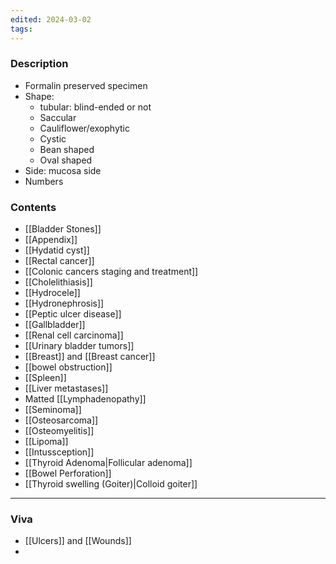 ```yaml
---
edited: 2024-03-02
tags:
---
```

### Description
- Formalin preserved specimen
- Shape:
	- tubular: blind-ended or not
	- Saccular
	- Cauliflower/exophytic
	- Cystic 
	- Bean shaped
	- Oval shaped 
- Side: mucosa side
- Numbers
### Contents
- [[Bladder Stones]]
- [[Appendix]] 
- [[Hydatid cyst]] 
- [[Rectal cancer]]
- [[Colonic cancers staging and treatment]] 
- [[Cholelithiasis]] 
- [[Hydrocele]] 
- [[Hydronephrosis]] 
- [[Peptic ulcer disease]] 
- [[Gallbladder]] 
- [[Renal cell carcinoma]] 
- [[Urinary bladder tumors]] 
- [[Breast]] and [[Breast cancer]] 
- [[bowel obstruction]] 
- [[Spleen]] 
- [[Liver metastases]] 
- Matted [[Lymphadenopathy]] 
- [[Seminoma]] 
- [[Osteosarcoma]]
- [[Osteomyelitis]] 
- [[Lipoma]] 
- [[Intussception]] 
- [[Thyroid Adenoma|Follicular adenoma]] 
- [[Bowel Perforation]]
- [[Thyroid swelling (Goiter)|Colloid goiter]] 
---
### Viva
- [[Ulcers]] and [[Wounds]]
- 